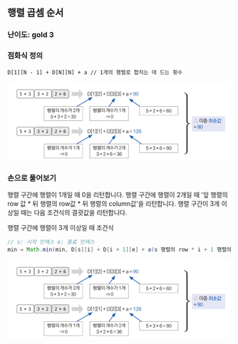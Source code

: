 ## 행렬 곱셈 순서
### 난이도: gold 3

### 점화식 정의

```aiignore
D[1][N - 1] + D[N][N] + a // 1개의 행렬로 합치는 데 드는 횟수
```

![img.png](img/img.png)


### 손으로 풀어보기
행렬 구간에 행렬이 1개일 때 0을 리턴합니다. 행렬 구간에 행렬이 2개일 때 '앞 행렬의 row 값 * 뒤 행렬의 row값 * 뒤 행렬의 column값'을 리턴합니다. 행렬 구간이 3개 이상일 때는 다음 조건식의 결괏값을 리턴합니다.

행렬 구간에 행렬이 3개 이상일 때 조건식
```java
// s: 시작 인덱스 e: 종료 인덱스
min = Math.min(min, D[s][i] + D[i + 1][e] + a(s 행렬의 row * i + 1 행렬의 row * e 행렬의 column))
```
![img.png](img/img.png)

